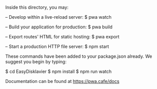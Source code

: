  Inside this directory, you may:

– Develop within a live-reload server:
$ pwa watch

– Build your application for production:
$ pwa build

– Export routes' HTML for static hosting:
$ pwa export

– Start a production HTTP file server:
$ npm start

These commands have been added to your package.json already.
We suggest you begin by typing:

$ cd EasyDisklavier
$ npm install
$ npm run watch

Documentation can be found at https://pwa.cafe/docs